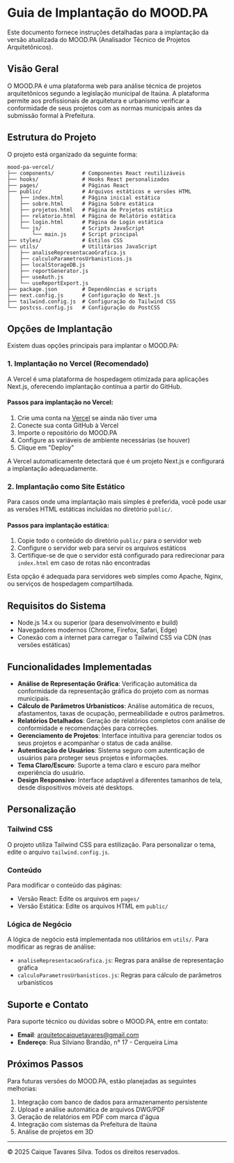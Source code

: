 # Guia de Implantação do MOOD.PA

Este documento fornece instruções detalhadas para a implantação da versão atualizada do MOOD.PA (Analisador Técnico de Projetos Arquitetônicos).

## Visão Geral

O MOOD.PA é uma plataforma web para análise técnica de projetos arquitetônicos segundo a legislação municipal de Itaúna. A plataforma permite aos profissionais de arquitetura e urbanismo verificar a conformidade de seus projetos com as normas municipais antes da submissão formal à Prefeitura.

## Estrutura do Projeto

O projeto está organizado da seguinte forma:

```
mood-pa-vercel/
├── components/         # Componentes React reutilizáveis
├── hooks/              # Hooks React personalizados
├── pages/              # Páginas React
├── public/             # Arquivos estáticos e versões HTML
│   ├── index.html      # Página inicial estática
│   ├── sobre.html      # Página Sobre estática
│   ├── projetos.html   # Página de Projetos estática
│   ├── relatorio.html  # Página de Relatório estática
│   ├── login.html      # Página de Login estática
│   └── js/             # Scripts JavaScript
│       └── main.js     # Script principal
├── styles/             # Estilos CSS
├── utils/              # Utilitários JavaScript
│   ├── analiseRepresentacaoGrafica.js
│   ├── calculoParametrosUrbanisticos.js
│   ├── localStorageDB.js
│   ├── reportGenerator.js
│   ├── useAuth.js
│   └── useReportExport.js
├── package.json        # Dependências e scripts
├── next.config.js      # Configuração do Next.js
├── tailwind.config.js  # Configuração do Tailwind CSS
└── postcss.config.js   # Configuração do PostCSS
```

## Opções de Implantação

Existem duas opções principais para implantar o MOOD.PA:

### 1. Implantação no Vercel (Recomendado)

A Vercel é uma plataforma de hospedagem otimizada para aplicações Next.js, oferecendo implantação contínua a partir do GitHub.

#### Passos para implantação no Vercel:

1. Crie uma conta na [Vercel](https://vercel.com) se ainda não tiver uma
2. Conecte sua conta GitHub à Vercel
3. Importe o repositório do MOOD.PA
4. Configure as variáveis de ambiente necessárias (se houver)
5. Clique em "Deploy"

A Vercel automaticamente detectará que é um projeto Next.js e configurará a implantação adequadamente.

### 2. Implantação como Site Estático

Para casos onde uma implantação mais simples é preferida, você pode usar as versões HTML estáticas incluídas no diretório `public/`.

#### Passos para implantação estática:

1. Copie todo o conteúdo do diretório `public/` para o servidor web
2. Configure o servidor web para servir os arquivos estáticos
3. Certifique-se de que o servidor está configurado para redirecionar para `index.html` em caso de rotas não encontradas

Esta opção é adequada para servidores web simples como Apache, Nginx, ou serviços de hospedagem compartilhada.

## Requisitos do Sistema

- Node.js 14.x ou superior (para desenvolvimento e build)
- Navegadores modernos (Chrome, Firefox, Safari, Edge)
- Conexão com a internet para carregar o Tailwind CSS via CDN (nas versões estáticas)

## Funcionalidades Implementadas

- **Análise de Representação Gráfica**: Verificação automática da conformidade da representação gráfica do projeto com as normas municipais.
- **Cálculo de Parâmetros Urbanísticos**: Análise automática de recuos, afastamentos, taxas de ocupação, permeabilidade e outros parâmetros.
- **Relatórios Detalhados**: Geração de relatórios completos com análise de conformidade e recomendações para correções.
- **Gerenciamento de Projetos**: Interface intuitiva para gerenciar todos os seus projetos e acompanhar o status de cada análise.
- **Autenticação de Usuários**: Sistema seguro com autenticação de usuários para proteger seus projetos e informações.
- **Tema Claro/Escuro**: Suporte a tema claro e escuro para melhor experiência do usuário.
- **Design Responsivo**: Interface adaptável a diferentes tamanhos de tela, desde dispositivos móveis até desktops.

## Personalização

### Tailwind CSS

O projeto utiliza Tailwind CSS para estilização. Para personalizar o tema, edite o arquivo `tailwind.config.js`.

### Conteúdo

Para modificar o conteúdo das páginas:

- Versão React: Edite os arquivos em `pages/`
- Versão Estática: Edite os arquivos HTML em `public/`

### Lógica de Negócio

A lógica de negócio está implementada nos utilitários em `utils/`. Para modificar as regras de análise:

- `analiseRepresentacaoGrafica.js`: Regras para análise de representação gráfica
- `calculoParametrosUrbanisticos.js`: Regras para cálculo de parâmetros urbanísticos

## Suporte e Contato

Para suporte técnico ou dúvidas sobre o MOOD.PA, entre em contato:

- **Email**: arquitetocaiquetavares@gmail.com
- **Endereço**: Rua Silviano Brandão, n° 17 - Cerqueira Lima

## Próximos Passos

Para futuras versões do MOOD.PA, estão planejadas as seguintes melhorias:

1. Integração com banco de dados para armazenamento persistente
2. Upload e análise automática de arquivos DWG/PDF
3. Geração de relatórios em PDF com marca d'água
4. Integração com sistemas da Prefeitura de Itaúna
5. Análise de projetos em 3D

---

© 2025 Caique Tavares Silva. Todos os direitos reservados.
